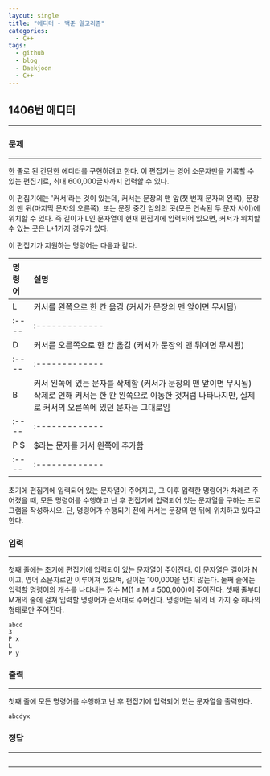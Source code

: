 ```yaml
---
layout: single
title: "에디터 - 백준 알고리즘"
categories:
  - C++
tags:
  - github
  - blog
  - Baekjoon
  - C++
---
```

## 1406번 **에디터**
---

### 문제
---
한 줄로 된 간단한 에디터를 구현하려고 한다. 이 편집기는 영어 소문자만을 기록할 수 있는 편집기로, 최대 600,000글자까지 입력할 수 있다.

이 편집기에는 '커서'라는 것이 있는데, 커서는 문장의 맨 앞(첫 번째 문자의 왼쪽), 문장의 맨 뒤(마지막 문자의 오른쪽), 또는 문장 중간 임의의 곳(모든 연속된 두 문자 사이)에 위치할 수 있다. 즉 길이가 L인 문자열이 현재 편집기에 입력되어 있으면, 커서가 위치할 수 있는 곳은 L+1가지 경우가 있다.

이 편집기가 지원하는 명령어는 다음과 같다.

| 명령어  | 설명   |
| :---- | :------------- |
| L  | 커서를 왼쪽으로 한 칸 옮김 (커서가 문장의 맨 앞이면 무시됨)   |
| :---- | :------------- |
| D  | 커서를 오른쪽으로 한 칸 옮김 (커서가 문장의 맨 뒤이면 무시됨)   |
| :---- | :------------- |
| B  | 커서 왼쪽에 있는 문자를 삭제함 (커서가 문장의 맨 앞이면 무시됨) 삭제로 인해 커서는 한 칸 왼쪽으로 이동한 것처럼 나타나지만, 실제로 커서의 오른쪽에 있던 문자는 그대로임     |
| :---- | :------------- |
| P $  | $라는 문자를 커서 왼쪽에 추가함  |
| :---- | :------------- |

초기에 편집기에 입력되어 있는 문자열이 주어지고, 그 이후 입력한 명령어가 차례로 주어졌을 때, 모든 명령어를 수행하고 난 후 편집기에 입력되어 있는 문자열을 구하는 프로그램을 작성하시오. 단, 명령어가 수행되기 전에 커서는 문장의 맨 뒤에 위치하고 있다고 한다.

### 입력
---
첫째 줄에는 초기에 편집기에 입력되어 있는 문자열이 주어진다. 이 문자열은 길이가 N이고, 영어 소문자로만 이루어져 있으며, 길이는 100,000을 넘지 않는다. 둘째 줄에는 입력할 명령어의 개수를 나타내는 정수 M(1 ≤ M ≤ 500,000)이 주어진다. 셋째 줄부터 M개의 줄에 걸쳐 입력할 명령어가 순서대로 주어진다. 명령어는 위의 네 가지 중 하나의 형태로만 주어진다.  
```
abcd
3
P x
L
P y
```

### 출력
---
첫째 줄에 모든 명령어를 수행하고 난 후 편집기에 입력되어 있는 문자열을 출력한다.
```
abcdyx
```

### 정답
---
```c++

```
---
